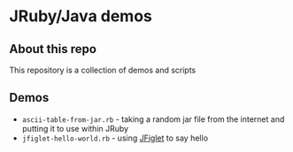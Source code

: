 # JRuby/Java demos

## About this repo

This repository is a collection of demos and scripts



## Demos

 * `ascii-table-from-jar.rb` - taking a random jar file from the internet and
   putting it to use within JRuby
 * `jfiglet-hello-world.rb` - using
   [JFiglet](https://github.com/lalyos/jfiglet) to say hello
